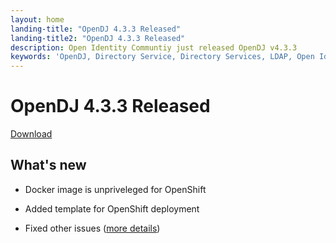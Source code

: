 ```yaml
---
layout: home
landing-title: "OpenDJ 4.3.3 Released"
landing-title2: "OpenDJ 4.3.3 Released"
description: Open Identity Communtiy just released OpenDJ v4.3.3
keywords: 'OpenDJ, Directory Service, Directory Services, LDAP, Open Identity Platform, JDK, JDK11, Docker, OpenShift'
---
```

# OpenDJ 4.3.3 Released
[Download](https://github.com/OpenIdentityPlatform/OpenDJ/releases/tag/4.3.3)
## What's new
* Docker image is unpriveleged for OpenShift
* Added template for OpenShift deployment

* Fixed other issues ([more details](https://github.com/OpenIdentityPlatform/OpenDJ/compare/fb933c66527ddaafc0e78da9d454228af7b1d4dd...81d03a4f69ddefa02d2fe9a87565b1d127753c14))
